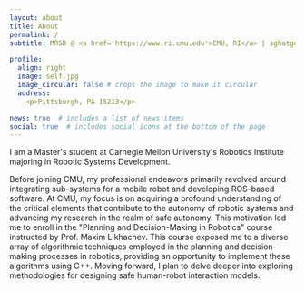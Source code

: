 ```yaml
---
layout: about
title: About
permalink: /
subtitle: MRSD @ <a href='https://www.ri.cmu.edu'>CMU, RI</a> | sghatge@andrew.cmu.edu

profile:
  align: right
  image: self.jpg
  image_circular: false # crops the image to make it circular
  address: 
    <p>Pittsburgh, PA 15213</p>

news: true  # includes a list of news items
social: true  # includes social icons at the bottom of the page
---
```


I am a Master's student at Carnegie Mellon University's Robotics Institute majoring in Robotic Systems Development.

Before joining CMU, my professional endeavors primarily revolved around integrating sub-systems for a mobile robot and developing ROS-based software. At CMU, my focus is on acquiring a profound understanding of the critical elements that contribute to the autonomy of robotic systems and advancing my research in the realm of safe autonomy. This motivation led me to enroll in the "Planning and Decision-Making in Robotics" course instructed by Prof. Maxim Likhachev. This course exposed me to a diverse array of algorithmic techniques employed in the planning and decision-making processes in robotics, providing an opportunity to implement these algorithms using C++. Moving forward, I plan to delve deeper into exploring methodologies for designing safe human-robot interaction models.
